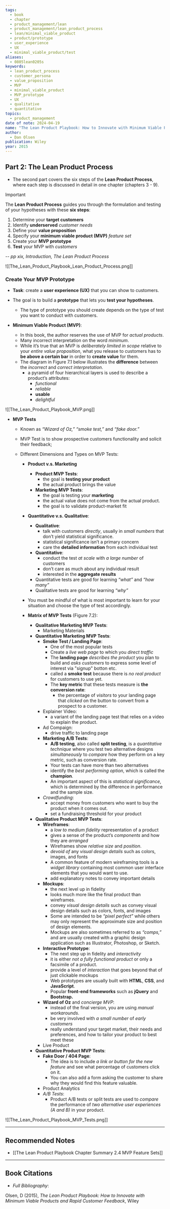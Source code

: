 ```yaml
---
tags:
  - book
  - chapter
  - product_management/lean
  - product_management/lean_product_process
  - lean/minimal_viable_product
  - product/prototype
  - user_experience
  - UX
  - minimal_viable_product/test
aliases:
  - 0805lean0205s
keywords:
  - lean_product_process
  - customer_persona
  - value_proposition
  - MVP
  - minimal_viable_product
  - MVP_prototype
  - UX
  - qualitative
  - quantitative
topics:
  - product_management
date of note: 2024-04-19
name: "The Lean Product Playbook: How to Innovate with Minimum Viable Products and Rapid Customer Feedback"
author:
  - Dan Olsen
publication: Wiley
year: 2015
---
```


## Part 2: The Lean Product Process

- The second part covers the six steps of the **Lean Product Process**, where each step is discussed in detail in one chapter (chapters 3 - 9). 
  
>[!important]
> The **Lean Product Process** guides you through the formulation and testing of your hypotheses with these **six steps**: 
> 1. Determine your **target customers** 
> 2. Identify **underserved** *customer needs* 
> 3. Define your **value proposition** 
> 4. Specify your **minimum viable product (MVP)** *feature set* 
> 5. Create your **MVP prototype** 
> 6. **Test** your MVP with *customers*
>    
>-- *pp xix,  Introduction, The Lean Product Process*  

![[The_Lean_Product_Playbook_Lean_Product_Process.png]]


### Create Your MVP Prototype

- **Task**: create a **user experience (UX)** that you can show to customers.
- The goal is to build a **prototype** that lets you **test your hypotheses**.
	- The type of prototype you should create depends on the type of test you want to conduct with customers.
	  
- **Minimum Viable Product (MVP)**:
	- In this book, the author reserves the use of MVP for *actual products*.
	- Many incorrect interpretation on the word *minimum*.
	- While it’s true that an MVP is *deliberately limited in scope* relative to your *entire value proposition*, what you release to customers has to **be above a certain bar** in order to **create value** for them.
	- The diagram in Figure 7.1 below illustrates the **difference** between the *incorrect* and *correct interpretation*.
		- a pyramid of four hierarchical layers is used to describe a product’s attributes:
			- *functional* 
			- *reliable* 
			- **usable**
			- *delightful*


![[The_Lean_Product_Playbook_MVP.png]]

- **MVP Tests**
	- Known as *“Wizard of Oz,”* *“smoke test,”* and *“fake door.”*
	- MVP Test is to show prospective customers functionality and solicit their feedback;
	  
	- Different Dimensions and Types on MVP Tests:
	  
		- **Product v.s. Marketing**
			- **Product MVP Tests**:
				- the goal is **testing your product**
				- the actual product brings the value
			- **Marketing MVP Tests**:
				- the goal is testing your **marketing**
				- the actual value does not come from the actual product.
				- the goal is to validate product-market fit
				  
		- **Quantitative v.s. Qualitative**:
			- **Qualitative**: 
				- talk with customers *directly*, usually in *small numbers* that don’t yield statistical significance. 
				- statistical significance isn’t a primary concern
				- care the **detailed information** from each individual test
			- **Quantitative**:
				- conduct the test *at scale* with *a large number* of customers
				- don’t care as much about any individual result
				- interested in the **aggregate results**
			- Quantitative tests are good for learning *“what”* and *“how many”*
			- Qualitative tests are good for learning *“why”*
			  
		- You must be mindful of what is most important to learn for your situation and choose the type of test accordingly.
			  
		- **Matrix of MVP Tests** (Figure 7.2):
			- **Qualitative Marketing MVP Tests**: 
				- Marketing Materials
			- **Quantitative Marketing MVP Tests**: 
				- **Smoke Test / Landing Page**:
					- One of the most popular tests
					- Create a *live web page* to which you *direct traffic*
					- The **landing page** *describes the product* you plan to build and *asks customers* to express some level of interest via "signup" botton etc.
					- called a **smoke test** because there is *no real product* for customers to use yet.
					- The **key metric** that these tests measure is **the conversion rate**: 
						- the percentage of *visitors* to your landing page that *clicked* on the button to convert from a prospect to a customer.
				- Explainer Video:
					- a variant of the landing page test that relies on a video to explain the product.
				- Ad Compaign:
					- drive traffic to landing page
				- **Marketing A/B Tests**:
					- **A/B testing**, also called **split testing**, is a *quantitative technique* where you test two alternative designs *simultaneously* to *compare* how they perform on a key metric, such as conversion rate.
					- Your tests can have more than two alternatives
					- identify the *best performing option*, which is called the **champion**.
					- An important aspect of this is *statistical significance*, which is determined by the difference in performance and the sample size.
				- *Crowdfunding*:
					- accept money from customers who want to buy the product when it comes out.
					- set a fundraising threshold for your product
			- **Qualitative Product MVP Tests**: 
				- **Wireframes**:
					- a *low to medium fidelity* representation of a product
					- gives a sense of the product’s *components* and how they are *arranged*
					- Wireframes show *relative size* and *position*.
					- *devoid of* any *visual design details* such as colors, images, and fonts
					- A common feature of modern wireframing tools is a *widget library* containing most common user interface elements that you would want to use.
					- add explanatory notes to convey important details
				- **Mockups**:
					- the next level up in fidelity
					- looks much more like the final product than wireframes.
					- convey *visual design details* such as convey visual design details such as colors, fonts, and images
					- Some are intended to be *“pixel perfect”* while others may only represent the approximate size and position of design elements.
					- Mockups are also sometimes referred to as *“comps,”* and are usually created with a graphic design application such as Illustrator, Photoshop, or Sketch.
				- **Interactive Prototype**:
					- The next step up in fidelity and *interactivity*
					- it is either *not a fully functional product* or only a facsimile of a product.
					- provide a level of *interaction* that goes beyond that of just clickable mockups
					- Web prototypes are usually built with **HTML**, **CSS**, and **JavaScript**.
					- Popular **front-end frameworks** such as **jQuery** and **Bootstrap.**
				- **Wizard of Oz** and *concierge MVP*:
					- instead of the final version, you are using *manual workarounds*.
					- be very involved with *a small number* of *early customers*
					- really understand your target market, their needs and preferences, and how to tailor your product to best meet these
				- Live Product
			- **Quantitative Product MVP Tests**: 
				- **Fake Door / 404 Page**:
					- The idea is to include *a link or button for the new feature* and see what percentage of customers click on it.
					- You can also add a form asking the customer to share why they would find this feature valuable.
				- Product Analytics
				- *A/B Tests*:
					- Product A/B tests or split tests are used to *compare* the performance of *two alternative user experiences (A and B)* in your product.

![[The_Lean_Product_Playbook_MVP_Tests.png]]



-----------
##  Recommended Notes

- [[The Lean Product Playbook Chapter Summary 2.4 MVP Feature Sets]]


----------
## Book Citations

- *Full Bibliography*:

Olsen, D (2015), *The Lean Product Playbook: How to Innovate with Minimum Viable Products and Rapid Customer Feedback*, Wiley

